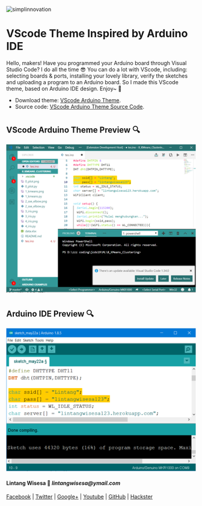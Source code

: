 ![simplinnovation](https://4.bp.blogspot.com/-f7YxPyqHAzY/WJ6VnkvE0SI/AAAAAAAADTQ/0tDQPTrVrtMAFT-q-1-3ktUQT5Il9FGdQCLcB/s350/simpLINnovation1a.png)

# VScode Theme Inspired by Arduino IDE

Hello, makers! Have you programmed your Arduino board through Visual Studio Code? I do all the time 😎 You can do a lot with VScode, including: selecting boards & ports, installing your lovely library, verify the sketches and uploading a program to an Arduino board. So I made this VScode theme, based on Arduino IDE design. Enjoy~ 🤩 

- Download theme: [VScode Arduino Theme](https://marketplace.visualstudio.com/items?itemName=lintangwisesa.arduino).
- Source code: [VScode Arduino Theme Source Code](https://github.com/LintangWisesa/VScode-Arduino-Theme).

#

## VScode Arduino Theme Preview 🔍

![vscode_arduino](./lintang_icon/vscode_arduino.png)

#

## Arduino IDE Preview 🔍

![arduino_IDE](./lintang_icon/arduinoIDE.png)

#### Lintang Wisesa 💌 _lintangwisesa@ymail.com_

[Facebook](https://www.facebook.com/lintangbagus) | 
[Twitter](https://twitter.com/Lintang_Wisesa) |
[Google+](https://plus.google.com/u/0/+LintangWisesa1) |
[Youtube](https://www.youtube.com/user/lintangbagus) | [GitHub](https://github.com/LintangWisesa) |
[Hackster](https://www.hackster.io/lintangwisesa)